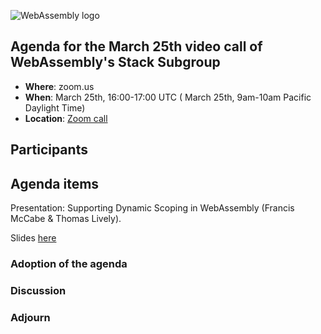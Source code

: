 ![WebAssembly logo](/images/WebAssembly.png)

## Agenda for the March 25th video call of WebAssembly's Stack Subgroup

- **Where**: zoom.us
- **When**:  March 25th, 16:00-17:00 UTC ( March 25th, 9am-10am Pacific Daylight Time)
- **Location**: [Zoom call](https://zoom.us/j/91846860726?pwd=NVVNVmpvRVVFQkZTVzZ1dTFEcXgrdz09)


## Participants


## Agenda items

Presentation: Supporting Dynamic Scoping in WebAssembly (Francis McCabe & Thomas Lively).

Slides [here](https://docs.google.com/presentation/d/10zDN0hg29Woc6r0GoAn9yHofJ8rTeF6yO2akynBGlx0/edit?usp=sharing)


### Adoption of the agenda

### Discussion

### Adjourn
